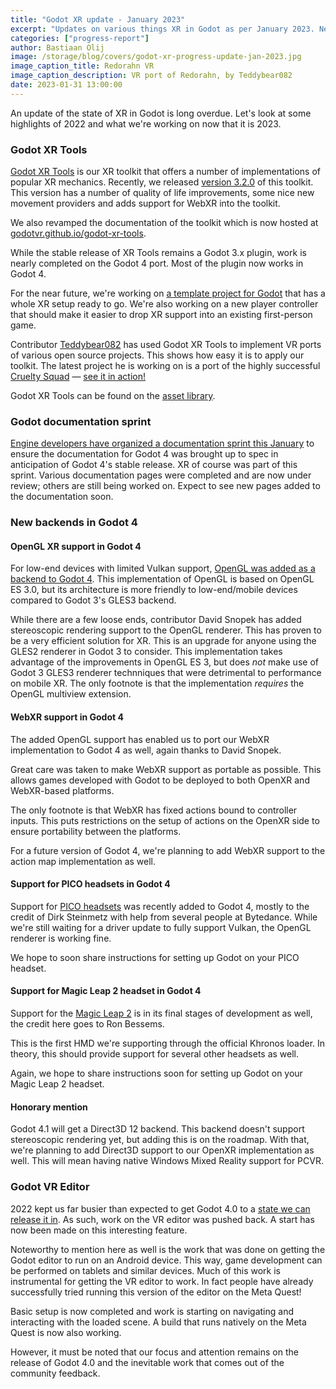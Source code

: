 ```yaml
---
title: "Godot XR update - January 2023"
excerpt: "Updates on various things XR in Godot as per January 2023. New Godot XR Tools, new documentation for Godot 4, new supported renderers and devices."
categories: ["progress-report"]
author: Bastiaan Olij
image: /storage/blog/covers/godot-xr-progress-update-jan-2023.jpg
image_caption_title: Redorahn VR
image_caption_description: VR port of Redorahn, by Teddybear082
date: 2023-01-31 13:00:00
---
```


An update of the state of XR in Godot is long overdue. Let's look at some highlights of 2022 and what we're working on now that it is 2023.

### Godot XR Tools

[Godot XR Tools](https://github.com/GodotVR/godot-xr-tools) is our XR toolkit that offers a number of implementations of popular XR mechanics. Recently, we released [version 3.2.0](https://github.com/GodotVR/godot-xr-tools/releases/tag/3.2.0) of this toolkit. This version has a number of quality of life improvements, some nice new movement providers and adds support for WebXR into the toolkit.

We also revamped the documentation of the toolkit which is now hosted at [godotvr.github.io/godot-xr-tools](https://godotvr.github.io/godot-xr-tools/).

While the stable release of XR Tools remains a Godot 3.x plugin, work is nearly completed on the Godot 4 port. Most of the plugin now works in Godot 4.

For the near future, we're working on [a template project for Godot](https://github.com/GodotVR/godot-xr-template) that has a whole XR setup ready to go.
We're also working on a new player controller that should make it easier to drop XR support into an existing first-person game.

Contributor [Teddybear082](https://github.com/teddybear082/) has used Godot XR Tools to implement VR ports of various open source projects. This shows how easy it is to apply our toolkit. The latest project he is working on is a port of the highly successful [Cruelty Squad](https://godotengine.org/showcase/cruelty-squad/) — [see it in action!](https://twitter.com/Flat2VR/status/1617699586155638784)

Godot XR Tools can be found on the [asset library](https://godotengine.org/asset-library/asset/214).

### Godot documentation sprint

[Engine developers have organized a documentation sprint this January](https://godotengine.org/article/godot-4-0-docs-sprint/) to ensure the documentation for Godot 4 was brought up to spec in anticipation of Godot 4's stable release. XR of course was part of this sprint. Various documentation pages were completed and are now under review; others are still being worked on. Expect to see new pages added to the documentation soon.

### New backends in Godot 4

#### OpenGL XR support in Godot 4

For low-end devices with limited Vulkan support, [OpenGL was added as a backend to Godot 4](https://godotengine.org/article/status-of-opengl-renderer/). This implementation of OpenGL is based on OpenGL ES 3.0, but its architecture is more friendly to low-end/mobile devices compared to Godot 3's GLES3 backend.

While there are a few loose ends, contributor David Snopek has added stereoscopic rendering support to the OpenGL renderer. This has proven to be a very efficient solution for XR. This is an upgrade for anyone using the GLES2 renderer in Godot 3 to consider. This implementation takes advantage of the improvements in OpenGL ES 3, but does *not* make use of Godot 3 GLES3 renderer technniques that were detrimental to performance on mobile XR. The only footnote is that the implementation *requires* the OpenGL multiview extension.

#### WebXR support in Godot 4

The added OpenGL support has enabled us to port our WebXR implementation to Godot 4 as well, again thanks to David Snopek.

Great care was taken to make WebXR support as portable as possible. This allows games developed with Godot to be deployed to both OpenXR and WebXR-based platforms.

The only footnote is that WebXR has fixed actions bound to controller inputs. This puts restrictions on the setup of actions on the OpenXR side to ensure portability between the platforms.

For a future version of Godot 4, we're planning to add WebXR support to the action map implementation as well.

#### Support for PICO headsets in Godot 4

Support for [PICO headsets](https://www.picoxr.com/) was recently added to Godot 4, mostly to the credit of Dirk Steinmetz with help from several people at Bytedance. While we're still waiting for a driver update to fully support Vulkan, the OpenGL renderer is working fine.

We hope to soon share instructions for setting up Godot on your PICO headset.

#### Support for Magic Leap 2 headset in Godot 4

Support for the [Magic Leap 2](https://www.magicleap.com/magic-leap-2) is in its final stages of development as well, the credit here goes to Ron Bessems.

This is the first HMD we're supporting through the official Khronos loader. In theory, this should provide support for several other headsets as well.

Again, we hope to share instructions soon for setting up Godot on your Magic Leap 2 headset.

#### Honorary mention

Godot 4.1 will get a Direct3D 12 backend. This backend doesn't support stereoscopic rendering yet, but adding this is on the roadmap. With that, we're planning to add Direct3D support to our OpenXR implementation as well. This will mean having native Windows Mixed Reality support for PCVR.

### Godot VR Editor

2022 kept us far busier than expected to get Godot 4.0 to a [state we can release it in](https://godotengine.org/article/release-management-4-0-and-beyond/). As such, work on the VR editor was pushed back. A start has now been made on this interesting feature.

Noteworthy to mention here as well is the work that was done on getting the Godot editor to run on an Android device. This way, game development can be performed on tablets and similar devices. Much of this work is instrumental for getting the VR editor to work. In fact people have already successfully tried running this version of the editor on the Meta Quest!

Basic setup is now completed and work is starting on navigating and interacting with the loaded scene. A build that runs natively on the Meta Quest is now also working.

However, it must be noted that our focus and attention remains on the release of Godot 4.0 and the inevitable work that comes out of the community feedback.
